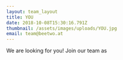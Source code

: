 ```yaml
---
layout: team_layout
title: YOU
date: 2018-10-08T15:30:16.791Z
thumbnail: /assets/images/uploads/YOU.jpg
email: team@beetwo.at
---
```

We are looking for you! Join our team as







